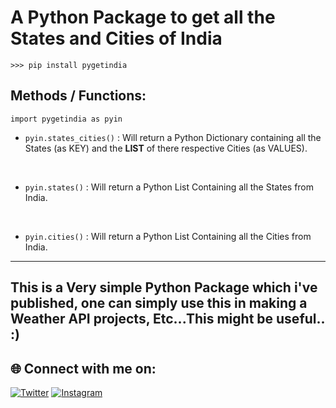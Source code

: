 # A Python Package to get all the States and Cities of India

`>>> pip install pygetindia` <br>


## Methods / Functions:

`import pygetindia as pyin`

- `pyin.states_cities()` : Will return a Python Dictionary containing all the States (as KEY) and the <strong>LIST</strong> of there respective Cities (as VALUES).

<br>

- `pyin.states()` : Will return a Python List Containing all the States from India.

<br>

- `pyin.cities()` : Will return a Python List Containing all the Cities from India.

<hr>

## This is a Very simple Python Package which i've published, one can simply use this in making a Weather API projects, Etc...This might be useful.. :)

## 🌐 Connect with me on:
[![Twitter](https://img.shields.io/badge/Twitter-%231DA1F2.svg?logo=Twitter&logoColor=white)](https://twitter.com/__Shubhashish__)
[![Instagram](https://img.shields.io/badge/Instagram-%23E4405F.svg?logo=Instagram&logoColor=white)](https://instagram.com/___shubhashish___)
